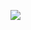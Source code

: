 <P>
  <img src="https://www.canva.com/design/DAEPYUnypH0/O_eKYB1XP9NhautM4VEhAw/view?utm_content=DAEPYUnypH0&utm_campaign=designshare&utm_medium=link&utm_source=viewer"></img>
  </p>

<!--
**KeshawnSharper/KeshawnSharper** is a ✨ _special_ ✨ repository because its `README.md` (this file) appears on your GitHub profile.

Here are some ideas to get you started:

- 🔭 I’m currently working on ...
- 🌱 I’m currently learning ...
- 👯 I’m looking to collaborate on ...
- 🤔 I’m looking for help with ...
- 💬 Ask me about ...
- 📫 How to reach me: ...
- 😄 Pronouns: ...
- ⚡ Fun fact: ...
-->
